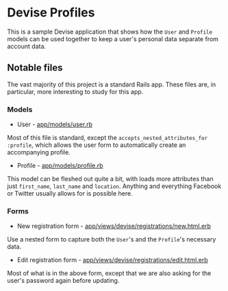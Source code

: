 # Devise Profiles

This is a sample Devise application that shows how the `User` and `Profile` models can be used together to keep a user's personal data separate from account data.

## Notable files

The vast majority of this project is a standard Rails app. These files are, in particular, more interesting to study for this app.

### Models

* User - [app/models/user.rb](https://github.com/farleyknight/devise_profiles/blob/master/app/models/user.rb)

Most of this file is standard, except the `accepts_nested_attributes_for :profile`, which allows the user form to automatically create an accompanying profile.

* Profile - [app/models/profile.rb](https://github.com/farleyknight/devise_profiles/blob/master/app/models/profile.rb)

This model can be fleshed out quite a bit, with loads more attributes than just `first_name`, `last_name` and `location`. Anything and everything Facebook or Twitter usually allows for is possible here.

### Forms

* New registration form - [app/views/devise/registrations/new.html.erb](https://github.com/farleyknight/devise_profiles/blob/master/app/views/devise/registrations/new.html.erb)

Use a nested form to capture both the `User`'s and the `Profile`'s necessary data.

* Edit registration form - [app/views/devise/registrations/edit.html.erb](https://github.com/farleyknight/devise_profiles/blob/master/app/views/devise/registrations/edit.html.erb)

Most of what is in the above form, except that we are also asking for the user's password again before updating.
